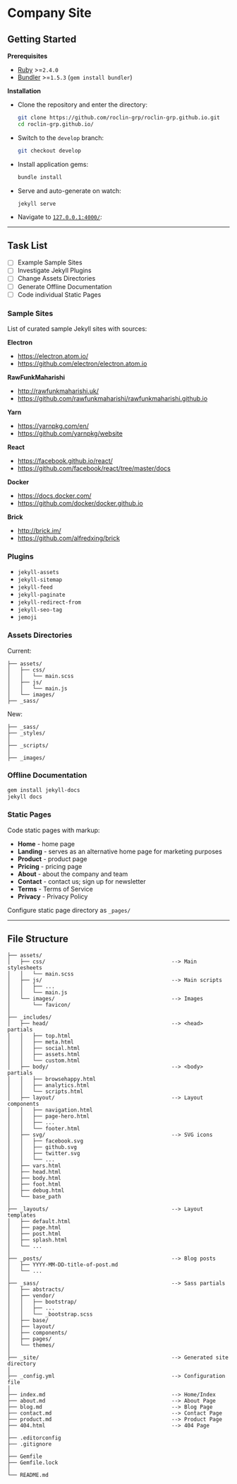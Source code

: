 Company Site
============




Getting Started
---------------

__Prerequisites__

 - [Ruby](https://www.ruby-lang.org/en/downloads/) >=`2.4.0`
 - [Bundler](http://bundler.io/) >=`1.5.3` (`gem install bundler`)
 
__Installation__

 - Clone the repository and enter the directory:
   ```sh
   git clone https://github.com/roclin-grp/roclin-grp.github.io.git
   cd roclin-grp.github.io/
   ```
 - Switch to the `develop` branch:
   ```sh
   git checkout develop
   ```
 - Install application gems:
   ```sh
   bundle install
   ```
 - Serve and auto-generate on watch:
   ```
   jekyll serve
   ```
 - Navigate to [`127.0.0.1:4000/`](http://127.0.0.1:4000/):




* * *


Task List
---------

 - [ ] Example Sample Sites
 - [ ] Investigate Jekyll Plugins
 - [ ] Change Assets Directories
 - [ ] Generate Offline Documentation
 - [ ] Code individual Static Pages
 
### Sample Sites ###

List of curated sample Jekyll sites with sources:

__Electron__
 - https://electron.atom.io/
 - https://github.com/electron/electron.atom.io

__RawFunkMaharishi__
 - http://rawfunkmaharishi.uk/
 - https://github.com/rawfunkmaharishi/rawfunkmaharishi.github.io

__Yarn__
 - https://yarnpkg.com/en/
 - https://github.com/yarnpkg/website

__React__
 - https://facebook.github.io/react/
 - https://github.com/facebook/react/tree/master/docs

__Docker__
 - https://docs.docker.com/
 - https://github.com/docker/docker.github.io

__Brick__
 - http://brick.im/
 - https://github.com/alfredxing/brick

### Plugins ###

 - `jekyll-assets`
 - `jekyll-sitemap`
 - `jekyll-feed`
 - `jekyll-paginate`
 - `jekyll-redirect-from`
 - `jekyll-seo-tag`
 - `jemoji`

### Assets Directories ###

Current:
```
├── assets/
│   ├── css/
│   │   └── main.scss
│   ├── js/
│   │   └── main.js
│   └── images/
├── _sass/
```

New:
```
├── _sass/
├── _styles/
│   
├── _scripts/
│   
├── _images/
```

### Offline Documentation ###

```sh
gem install jekyll-docs
jekyll docs
```

### Static Pages ###

Code static pages with markup:

 - __Home__ - home page
 - __Landing__ - serves as an alternative home page for marketing purposes
 - __Product__ - product page
 - __Pricing__ - pricing page
 - __About__ - about the company and team
 - __Contact__ - contact us; sign up for newsletter
 - __Terms__ - Terms of Service
 - __Privacy__ - Privacy Policy
 
Configure static page directory as `_pages/`



 
* * *


File Structure
--------------

```
├── assets/
│   ├── css/                                        --> Main stylesheets
│   │   └── main.scss
│   ├── js/                                         --> Main scripts
│   │   ├── ...
│   │   └── main.js
│   └── images/                                     --> Images
│       └── favicon/
│
├── _includes/
│   ├── head/                                       --> <head> partials
│   │   ├── top.html
│   │   ├── meta.html
│   │   ├── social.html
│   │   ├── assets.html
│   │   └── custom.html
│   ├── body/                                       --> <body> partials
│   │   ├── browsehappy.html
│   │   ├── analytics.html
│   │   └── scripts.html
│   ├── layout/                                     --> Layout components
│   │   ├── navigation.html
│   │   ├── page-hero.html
│   │   ├── ...
│   │   └── footer.html
│   ├── svg/                                        --> SVG icons
│   │   ├── facebook.svg
│   │   ├── github.svg
│   │   ├── twitter.svg
│   │   └── ...
│   ├── vars.html   
│   ├── head.html   
│   ├── body.html   
│   ├── foot.html   
│   ├── debug.html  
│   └── base_path
│
├── _layouts/                                       --> Layout templates
│   ├── default.html
│   ├── page.html
│   ├── post.html
│   ├── splash.html
│   └── ...
│
├── _posts/                                         --> Blog posts
│   ├── YYYY-MM-DD-title-of-post.md
│   └── ...
│
├── _sass/                                          --> Sass partials
│   ├── abstracts/
│   ├── vendor/
│   │   ├── bootstrap/
│   │   ├── ...
│   │   └── _bootstrap.scss
│   ├── base/
│   ├── layout/
│   ├── components/
│   ├── pages/
│   └── themes/
│   
├── _site/                                          --> Generated site directory
│
├── _config.yml                                     --> Configuration file
│
├── index.md                                        --> Home/Index
├── about.md                                        --> About Page
├── blog.md                                         --> Blog Page
├── contact.md                                      --> Contact Page
├── product.md                                      --> Product Page
├── 404.html                                        --> 404 Page
│
├── .editorconfig
├── .gitignore
│
├── Gemfile
├── Gemfile.lock
│
└── README.md
```

